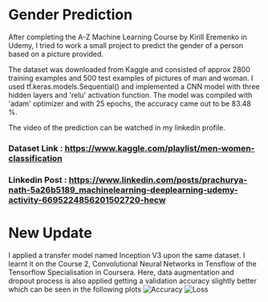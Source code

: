 # Gender Prediction
After completing the A-Z Machine Learning Course by Kirill Eremenko in Udemy, I tried to work a small project to predict the gender of a person based on a picture provided.

The dataset was downloaded from Kaggle and consisted of approx 2800 training examples and 500 test examples of pictures of man and woman. I used tf.keras.models.Sequential() and implemented a CNN model with three hidden layers and 'relu' activation function. The model was compiled with 'adam' optimizer and with 25 epochs, the accuracy came out to be 83.48 %.

The video of the prediction can be watched in my linkedin profile.
### Dataset Link : https://www.kaggle.com/playlist/men-women-classification
### Linkedin Post : https://www.linkedin.com/posts/prachurya-nath-5a26b5189_machinelearning-deeplearning-udemy-activity-6695224856201502720-hecw

# New Update
I applied a transfer model named Inception V3 upon the same dataset. I learnt it on the Course 2, Convolutional Neural Networks in Tensflow of the Tensorflow Specialisation in Coursera. Here, data augmentation and dropout process is also applied getting a validation accuracy slightly better which can be seen in the following plots
![Accuracy](https://github.com/prachuryanath/Gender-Prediction/transfer.png)
![Loss](https://github.com/prachuryanath/Gender-Prediction/transfer2.png)
